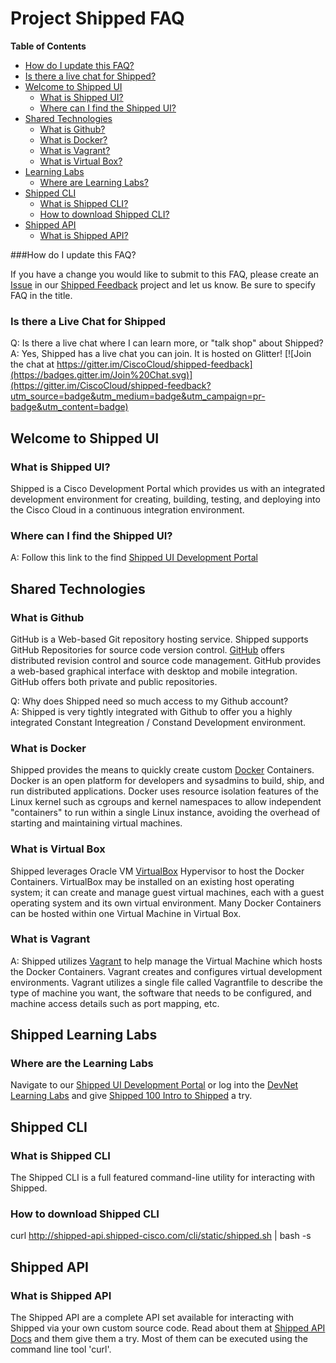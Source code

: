 

# Project Shipped FAQ

**Table of Contents**

- [How do I update this FAQ?](#user-content-how-do-i-update-this-faq)
- [Is there a live chat for Shipped?](#user-content-is-there-a-live-chat-for-shipped)
- [Welcome to Shipped UI](#user-content-welcome-to-shipped-ui)
	- [What is Shipped UI?](#user-content-what-is-shipped-ui)
	- [Where can I find the Shipped UI?](#user-content-where-can-i-find-the-shipped-ui)
- [Shared Technologies](#user-content-shared-technologies)
	- [What is Github?](#user-content-what-is-github)
	- [What is Docker?](#user-content-what-is-docker)
	- [What is Vagrant?](#user-content-what-is-vagrant)
	- [What is Virtual Box?](#user-content-what-is-virtual-box)
- [Learning Labs](#user-content-shipped-learning-labs)
	- [Where are Learning Labs?](#user-content-where-are-learning-labs)
- [Shipped CLI](#user-content-shipped-cli)
	- [What is Shipped CLI?](#user-content-what-is-shipped-cli)
	- [How to download Shipped CLI?](#user-content-how-to-download-shipped-cli)
- [Shipped API](#user-content-shipped-api)
	- [What is Shipped API?](#user-content-what-is-shipped-api)	
	
###How do I update this FAQ?

If you have a change you would like to submit to this FAQ, please create an [Issue](https://github.com/CiscoCloud/shipped-feedback/issues) in our [Shipped Feedback](https://github.com/CiscoCloud/shipped-feedback) project and let us know. Be sure to specify FAQ in the title.

### Is there a Live Chat for Shipped
Q: Is there a live chat where I can learn more, or "talk shop" about Shipped?  
A: Yes, Shipped has a live chat you can join. It is hosted on Glitter! [![Join the chat at https://gitter.im/CiscoCloud/shipped-feedback](https://badges.gitter.im/Join%20Chat.svg)](https://gitter.im/CiscoCloud/shipped-feedback?utm_source=badge&utm_medium=badge&utm_campaign=pr-badge&utm_content=badge)


## Welcome to Shipped UI ##
### What is Shipped UI? ###
Shipped is a Cisco Development Portal which provides us with an integrated development environment for creating, building, testing, and deploying into the Cisco Cloud in a continuous integration environment.  


### Where can I find the Shipped UI? ###
A: Follow this link to the find [Shipped UI Development Portal](http://ciscocloud.github.io/shipped/dist/#)
## Shared Technologies ##

### What is Github ###

GitHub is a Web-based Git repository hosting service. Shipped supports GitHub Repositories for source code version control. [GitHub](https://help.github.com/) offers distributed revision control and source code management. GitHub provides a web-based graphical interface with desktop and mobile integration. GitHub offers both private and public repositories.  



Q: Why does Shipped need so much access to my Github account?  
A: Shipped is very tightly integrated with Github to offer you a highly integrated Constant Integreation / Constand Development environment. 

### What is Docker ### 

Shipped provides the means to quickly create custom [Docker](https://docs.docker.com/) Containers. Docker is an open platform for developers and sysadmins to build, ship, and run distributed applications. Docker uses resource isolation features of the Linux kernel such as cgroups and kernel namespaces to allow independent "containers" to run within a single Linux instance, avoiding the overhead of starting and maintaining virtual machines.

### What is Virtual Box ###  
  
Shipped leverages Oracle VM [VirtualBox](https://www.virtualbox.org/) Hypervisor to host the Docker Containers. VirtualBox may be installed on an existing host operating system; it can create and manage guest virtual machines, each with a guest operating system and its own virtual environment. Many Docker Containers can be hosted within one Virtual Machine in Virtual Box.  

### What is Vagrant ###

A: Shipped utilizes [Vagrant](https://docs.vagrantup.com/v2/) to help manage the Virtual Machine which hosts the Docker Containers. Vagrant creates and configures virtual development environments. Vagrant utilizes a single file called Vagrantfile to describe the type of machine you want, the software that needs to be configured, and machine access details such as port mapping, etc.   


## Shipped Learning Labs ##

### Where are the Learning Labs

Navigate to our [Shipped UI Development Portal](http://ciscocloud.github.io/shipped/dist/#) or log into the [DevNet Learning Labs](https://developer.cisco.com/site/devnet/learningLabs/overview.gsp) and give [Shipped 100 Intro to Shipped](https://learninglabs.cisco.com/lab/shipped-100-intro-shipped/step/1) a try.

## Shipped CLI ##

### What is Shipped CLI ###

The Shipped CLI is a full featured command-line utility for interacting with Shipped.  

### How to download Shipped CLI ###

curl http://shipped-api.shipped-cisco.com/cli/static/shipped.sh | bash -s

## Shipped API ##

### What is Shipped API ###
 
The Shipped API are a complete API set available for interacting with Shipped via your own custom source code. Read about them at [Shipped API Docs](http://ciscocloud.github.io/shipped/api-docs/build/index.html) and them give them a try. Most of them can be executed using the command line tool 'curl'.

